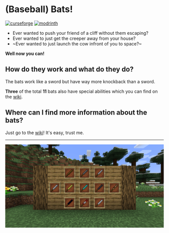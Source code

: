# (Baseball) Bats!

[![curseforge](https://img.shields.io/badge/available_on_curseforge-black?style=flat-sqaure&logo=curseforge)](https://www.curseforge.com/minecraft/mc-mods/baseball-bats)
[![modrinth](https://img.shields.io/badge/available_on_modrinth-black?style=flat-sqaure&logo=modrinth)](https://modrinth.com/mod/bats)

- Ever wanted to push your friend of a cliff without them escaping?
- Ever wanted to just get the creeper away from your house?
- ~Ever wanted to just launch the cow infront of you to space?~

**Well now you can!**

## How do they work and what do they do?

The bats work like a sword but have way more knockback than a sword.

**Three** of the total **11** bats also have special abilities which you can
find on the [wiki](https://github.com/Command17/Bats/wiki).

## Where can I find more information about the bats?

Just go to the [wiki](https://github.com/Command17/Bats/wiki)! It's easy, trust me.

---

![bats](assets/bats.png)